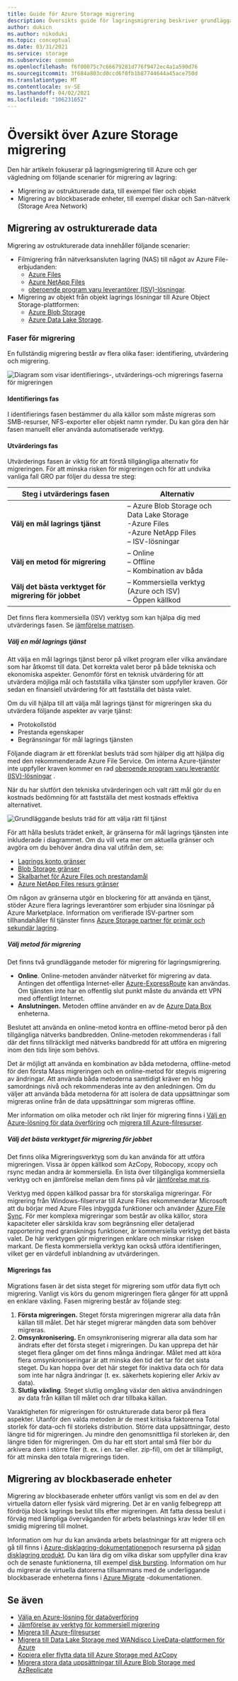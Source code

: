 ```yaml
---
title: Guide för Azure Storage migrering
description: Översikts guide för lagringsmigrering beskriver grundläggande rikt linjer för lagringsmigrering
author: dukicn
ms.author: nikoduki
ms.topic: conceptual
ms.date: 03/31/2021
ms.service: storage
ms.subservice: common
ms.openlocfilehash: f6f00075c7c66679281d776f9472ec4a1a590d76
ms.sourcegitcommit: 3f684a803cd0ccd6f0fb1b87744644a45ace750d
ms.translationtype: MT
ms.contentlocale: sv-SE
ms.lasthandoff: 04/02/2021
ms.locfileid: "106231652"
---
```

# <a name="azure-storage-migration-overview"></a>Översikt över Azure Storage migrering

Den här artikeln fokuserar på lagringsmigrering till Azure och ger vägledning om följande scenarier för migrering av lagring:

- Migrering av ostrukturerade data, till exempel filer och objekt
- Migrering av blockbaserade enheter, till exempel diskar och San-nätverk (Storage Area Network)

## <a name="migration-of-unstructured-data"></a>Migrering av ostrukturerade data

Migrering av ostrukturerade data innehåller följande scenarier:

- Filmigrering från nätverksansluten lagring (NAS) till något av Azure File-erbjudanden:
  - [Azure Files](https://azure.microsoft.com/services/storage/files/)
  - [Azure NetApp Files](https://azure.microsoft.com/services/netapp/)
  - [oberoende program varu leverantörer (ISV)-lösningar](/azure/storage/solution-integration/validated-partners/primary-secondary-storage/partner-overview).
- Migrering av objekt från objekt lagrings lösningar till Azure Object Storage-plattformen:
  - [Azure Blob Storage](https://azure.microsoft.com/services/storage/blobs/)
  - [Azure Data Lake Storage](https://azure.microsoft.com/services/storage/data-lake-storage/).

### <a name="migration-phases"></a>Faser för migrering

En fullständig migrering består av flera olika faser: identifiering, utvärdering och migrering.

![Diagram som visar identifierings-, utvärderings-och migrerings faserna för migreringen](./media/storage-migration-overview/migration-phases.png)

#### <a name="discovery-phase"></a>Identifierings fas

I identifierings fasen bestämmer du alla källor som måste migreras som SMB-resurser, NFS-exporter eller objekt namn rymder. Du kan göra den här fasen manuellt eller använda automatiserade verktyg.

#### <a name="assessment-phase"></a>Utvärderings fas

Utvärderings fasen är viktig för att förstå tillgängliga alternativ för migreringen. För att minska risken för migreringen och för att undvika vanliga fall GRO par följer du dessa tre steg:

| Steg i utvärderings fasen                     | Alternativ                                                                          |
|--------------------------------------------|----------------------------------------------------------------------------------|
| **Välj en mål lagrings tjänst**            | – Azure Blob Storage och Data Lake Storage<br>-Azure Files<br>-Azure NetApp Files<br>– ISV-lösningar |
| **Välj en metod för migrering**                  | – Online<br>– Offline<br> – Kombination av båda                                  |
| **Välj det bästa verktyget för migrering för jobbet** | – Kommersiella verktyg (Azure och ISV)<br> – Öppen källkod                             


Det finns flera kommersiella (ISV) verktyg som kan hjälpa dig med utvärderings fasen. Se [jämförelse matrisen](../solution-integration/validated-partners/data-management/migration-tools-comparison.md).

##### <a name="choose-a-target-storage-service"></a>Välj en mål lagrings tjänst

Att välja en mål lagrings tjänst beror på vilket program eller vilka användare som har åtkomst till data. Det korrekta valet beror på både tekniska och ekonomiska aspekter. Genomför först en teknisk utvärdering för att utvärdera möjliga mål och fastställa vilka tjänster som uppfyller kraven. Gör sedan en finansiell utvärdering för att fastställa det bästa valet.

Om du vill hjälpa till att välja mål lagrings tjänst för migreringen ska du utvärdera följande aspekter av varje tjänst:

- Protokollstöd
- Prestanda egenskaper
- Begränsningar för mål lagrings tjänsten

Följande diagram är ett förenklat besluts träd som hjälper dig att hjälpa dig med den rekommenderade Azure File Service. Om interna Azure-tjänster inte uppfyller kraven kommer en rad [oberoende program varu leverantör (ISV)-lösningar](/azure/storage/solution-integration/validated-partners/primary-secondary-storage/partner-overview) .

När du har slutfört den tekniska utvärderingen och valt rätt mål gör du en kostnads bedömning för att fastställa det mest kostnads effektiva alternativet.

![Grundläggande besluts träd för att välja rätt fil tjänst](./media/storage-migration-overview/files-decision-tree.png)

För att hålla besluts trädet enkelt, är gränserna för mål lagrings tjänsten inte inkluderade i diagrammet. Om du vill veta mer om aktuella gränser och avgöra om du behöver ändra dina val utifrån dem, se:

- [Lagrings konto gränser](/azure/azure-resource-manager/management/azure-subscription-service-limits#storage-limits)
- [Blob Storage gränser](/azure/azure-resource-manager/management/azure-subscription-service-limits#azure-blob-storage-limits)
- [Skalbarhet för Azure Files och prestandamål](/azure/storage/files/storage-files-scale-targets)
- [Azure NetApp Files resurs gränser](/azure/azure-netapp-files/azure-netapp-files-resource-limits)

Om någon av gränserna utgör en blockering för att använda en tjänst, stöder Azure flera lagrings leverantörer som erbjuder sina lösningar på Azure Marketplace. Information om verifierade ISV-partner som tillhandahåller fil tjänster finns [Azure Storage partner för primär och sekundär lagring](/azure/storage/solution-integration/validated-partners/primary-secondary-storage/partner-overview).

##### <a name="select-the-migration-method"></a>Välj metod för migrering

Det finns två grundläggande metoder för migrering för lagringsmigrering.

- **Online**. Online-metoden använder nätverket för migrering av data. Antingen det offentliga Internet-eller [Azure-ExpressRoute](/azure/expressroute/expressroute-introduction) kan användas. Om tjänsten inte har en offentlig slut punkt måste du använda ett VPN med offentligt Internet.
- **Anslutningen.** Metoden offline använder en av de [Azure Data Box](https://azure.microsoft.com/services/databox/) enheterna.

Beslutet att använda en online-metod kontra en offline-metod beror på den tillgängliga nätverks bandbredden. Online-metoden rekommenderas i fall där det finns tillräckligt med nätverks bandbredd för att utföra en migrering inom den tids linje som behövs.

Det är möjligt att använda en kombination av båda metoderna, offline-metod för den första Mass migreringen och en online-metod för stegvis migrering av ändringar. Att använda båda metoderna samtidigt kräver en hög samordnings nivå och rekommenderas inte av den anledningen. Om du väljer att använda båda metoderna för att isolera de data uppsättningar som migreras online från de data uppsättningar som migreras offline.

Mer information om olika metoder och rikt linjer för migrering finns i [Välj en Azure-lösning för data överföring](/azure/storage/common/storage-choose-data-transfer-solution) och [migrera till Azure-filresurser](/azure/storage/files/storage-files-migration-overview).

##### <a name="choose-the-best-migration-tool-for-the-job"></a>Välj det bästa verktyget för migrering för jobbet

Det finns olika Migreringsverktyg som du kan använda för att utföra migreringen. Vissa är öppen källkod som AzCopy, Robocopy, xcopy och rsync medan andra är kommersiella. En lista över tillgängliga kommersiella verktyg och en jämförelse mellan dem finns på vår [jämförelse mat ris](../solution-integration/validated-partners/data-management/migration-tools-comparison.md).

Verktyg med öppen källkod passar bra för storskaliga migreringar. För migrering från Windows-filservrar till Azure Files rekommenderar Microsoft att du börjar med Azure Files inbyggda funktioner och använder [Azure File Sync](https://docs.microsoft.com/windows-server/manage/windows-admin-center/azure/azure-file-sync). För mer komplexa migreringar som består av olika källor, stora kapaciteter eller särskilda krav som begränsning eller detaljerad rapportering med gransknings funktioner, är kommersiella verktyg det bästa valet. De här verktygen gör migreringen enklare och minskar risken markant. De flesta kommersiella verktyg kan också utföra identifieringen, vilket ger en värdefull inblandning av utvärderingen.

#### <a name="migration-phase"></a>Migrerings fas

Migrations fasen är det sista steget för migrering som utför data flytt och migrering. Vanligt vis körs du genom migreringen flera gånger för att uppnå en enklare växling. Fasen migrering består av följande steg:

1. **Första migreringen.** Steget första migreringen migrerar alla data från källan till målet. Det här steget migrerar mängden data som behöver migreras.
2. **Omsynkronisering.** En omsynkronisering migrerar alla data som har ändrats efter det första steget i migreringen. Du kan upprepa det här steget flera gånger om det finns många ändringar. Målet med att köra flera omsynkroniseringar är att minska den tid det tar för det sista steget. Du kan hoppa över det här steget för inaktiva data och för data som inte har några ändringar (t. ex. säkerhets kopiering eller Arkiv av data).
3. **Slutlig växling**. Steget slutlig omgång växlar den aktiva användningen av data från källan till målet och drar tillbaka källan.

Varaktigheten för migreringen för ostrukturerade data beror på flera aspekter. Utanför den valda metoden är de mest kritiska faktorerna Total storlek för data-och fil storleks distribution. Större data uppsättningar, desto längre tid för migreringen. Ju mindre den genomsnittliga fil storleken är, den längre tiden för migreringen. Om du har ett stort antal små filer bör du arkivera dem i större filer (t. ex. i en. tar-eller. zip-fil), om det är tillämpligt, för att minska den totala migrerings tiden.

## <a name="migration-of-block-based-devices"></a>Migrering av blockbaserade enheter

Migrering av blockbaserade enheter utförs vanligt vis som en del av den virtuella datorn eller fysisk värd migrering. Det är en vanlig felbegrepp att fördröja block lagrings beslut tills efter migreringen. Att fatta dessa beslut i förväg med lämpliga överväganden för arbets belastnings krav leder till en smidig migrering till molnet.

Information om hur du kan använda arbets belastningar för att migrera och gå till finns i [Azure-disklagring-dokumentationen](/azure/virtual-machines/disks-types)och resurserna på [sidan disklagring produkt](https://azure.microsoft.com/services/storage/disks/#resources). Du kan lära dig om vilka diskar som uppfyller dina krav och de senaste funktionerna, till exempel [disk bursting](/azure/virtual-machines/disk-bursting). Information om hur du migrerar de virtuella datorerna tillsammans med de underliggande blockbaserade enheterna finns i [Azure Migrate](/azure/migrate/) -dokumentationen.

## <a name="see-also"></a>Se även

- [Välja en Azure-lösning för dataöverföring](/azure/storage/common/storage-choose-data-transfer-solution)
- [Jämförelse av verktyg för kommersiell migrering](../solution-integration/validated-partners/data-management/migration-tools-comparison.md)
- [Migrera till Azure-filresurser](/azure/storage/files/storage-files-migration-overview)
- [Migrera till Data Lake Storage med WANdisco LiveData-plattformen för Azure](/azure/storage/blobs/migrate-gen2-wandisco-live-data-platform)
- [Kopiera eller flytta data till Azure Storage med AzCopy](https://aka.ms/azcopy)
- [Migrera stora data uppsättningar till Azure Blob Storage med AzReplicate](https://github.com/Azure/AzReplicate/tree/master/)